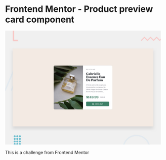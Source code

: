 # Frontend Mentor - Product preview card component

![Design preview for the Product preview card component coding challenge](./design/desktop-preview.jpg)

This is a challenge from Frontend Mentor
